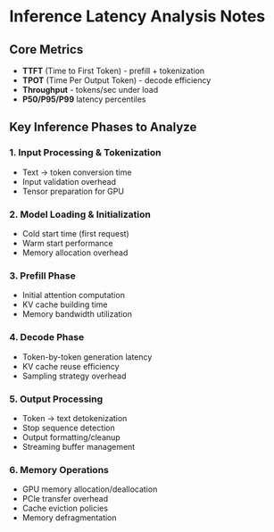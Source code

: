 # Inference Latency Analysis Notes

## Core Metrics
- **TTFT** (Time to First Token) - prefill + tokenization
- **TPOT** (Time Per Output Token) - decode efficiency
- **Throughput** - tokens/sec under load
- **P50/P95/P99** latency percentiles

## Key Inference Phases to Analyze

### 1. **Input Processing & Tokenization**
   - Text -> token conversion time
   - Input validation overhead
   - Tensor preparation for GPU

### 2. **Model Loading & Initialization**
   - Cold start time (first request)
   - Warm start performance
   - Memory allocation overhead

### 3. **Prefill Phase**
   - Initial attention computation
   - KV cache building time
   - Memory bandwidth utilization

### 4. **Decode Phase**
   - Token-by-token generation latency
   - KV cache reuse efficiency
   - Sampling strategy overhead

### 5. **Output Processing**
   - Token -> text detokenization
   - Stop sequence detection
   - Output formatting/cleanup
   - Streaming buffer management

### 6. **Memory Operations**
   - GPU memory allocation/deallocation
   - PCIe transfer overhead
   - Cache eviction policies
   - Memory defragmentation